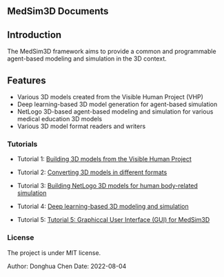 ## MedSim3D Documents

## Introduction

The MedSim3D framework aims to provide a common and programmable agent-based modeling and simulation in the 3D context.

## Features

- Various 3D models created from the Visible Human Project (VHP) 
- Deep learning-based 3D model generation for agent-based simulation
- NetLogo 3D-based agent-based modeling and simulation for various medical education 3D models
- Various 3D model format readers and writers

### Tutorials

- Tutorial 1: [Building 3D models from the Visible Human Project](tutorial_1_the_visible_human_project.md)

- Tutorial 2: [Converting 3D models in different formats](tutorial_2_the_3d_model_file_format.md)

- Tutorial 3: [Building NetLogo 3D models for human body-related simulation](tutorial_3_build_netlogo_3d_model.md)

- Tutorial 4: [Deep learning-based 3D modeling and simulation ](tutorial_4_deep_learning_in_3d.md)

- Tutorial 5: [Tutorial 5: Graphiccal User Interface (GUI) for MedSim3D](tutorial_5_graphical_user_interface_for_3d.md)

### License

The project is under MIT license. 

Author: Donghua Chen
Date: 2022-08-04
